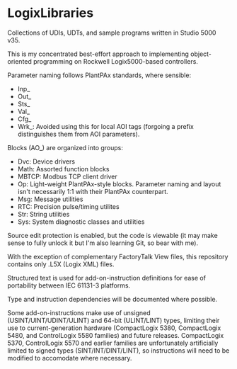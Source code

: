 # LogixLibraries

Collections of UDIs, UDTs, and sample programs written in Studio 5000 v35.

This is my concentrated best-effort approach to implementing object-oriented programming on Rockwell Logix5000-based controllers.

Parameter naming follows PlantPAx standards, where sensible:
- Inp_
- Out_
- Sts_
- Val_
- Cfg_
- Wrk_: Avoided using this for local AOI tags (forgoing a prefix distinguishes them from AOI parameters). 

Blocks (AO_) are organized into groups:
- Dvc: Device drivers
- Math: Assorted function blocks
- MBTCP: Modbus TCP client driver
- Op: Light-weight PlantPAx-style blocks. Parameter naming and layout isn't necessarily 1:1 with their PlantPAx counterpart. 
- Msg: Message utilities
- RTC: Precision pulse/timing utilites
- Str: String utilities
- Sys: System diagnostic classes and utilities

Source edit protection is enabled, but the code is viewable (it may make sense to fully unlock it but I'm also learning Git, so bear with me).

With the exception of complementary FactoryTalk View files, this repository contains only .L5X (Logix XML) files.

Structured text is used for add-on-instruction definitions for ease of portability between IEC 61131-3 platforms.

Type and instruction dependencies will be documented where possible.

Some add-on-instructions make use of unsigned (USINT/UINT/UDINT/ULINT) and 64-bit (ULINT/LINT) types, limiting their use to current-generation hardware (CompactLogix 5380, CompactLogix 5480, and ControlLogix 5580 families) and future releases. CompactLogix 5370, ControlLogix 5570 and earlier families are unfortunately artificially limited to signed types (SINT/INT/DINT/LINT), so instructions will need to be modified to accomodate where necessary.
